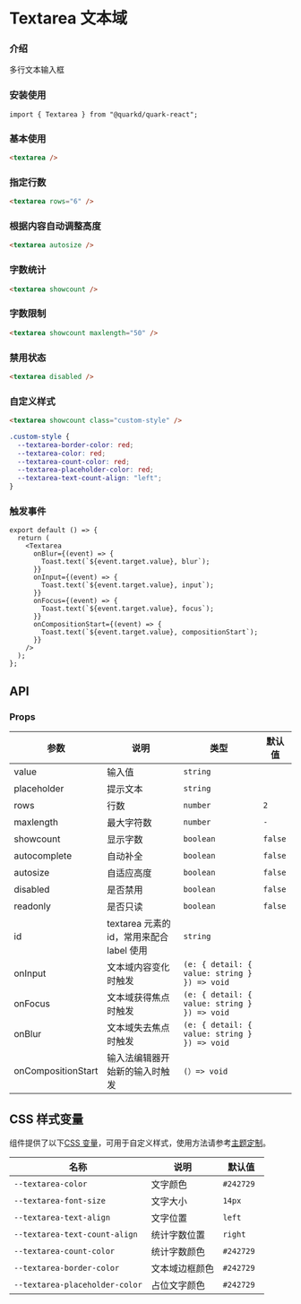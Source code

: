 # Textarea 文本域

### 介绍

多行文本输入框

### 安装使用

```tsx
import { Textarea } from "@quarkd/quark-react";
```

### 基本使用

```html
<textarea />
```

### 指定行数

```html
<textarea rows="6" />
```

### 根据内容自动调整高度

```html
<textarea autosize />
```

### 字数统计

```html
<textarea showcount />
```

### 字数限制

```html
<textarea showcount maxlength="50" />
```

### 禁用状态

```html
<textarea disabled />
```

### 自定义样式

```html
<textarea showcount class="custom-style" />
```

```css
.custom-style {
  --textarea-border-color: red;
  --textarea-color: red;
  --textarea-count-color: red;
  --textarea-placeholder-color: red;
  --textarea-text-count-align: "left";
}
```

### 触发事件

```tsx
export default () => {
  return (
    <Textarea
      onBlur={(event) => {
        Toast.text(`${event.target.value}, blur`);
      }}
      onInput={(event) => {
        Toast.text(`${event.target.value}, input`);
      }}
      onFocus={(event) => {
        Toast.text(`${event.target.value}, focus`);
      }}
      onCompositionStart={(event) => {
        Toast.text(`${event.target.value}, compositionStart`);
      }}
    />
  );
};
```

## API

### Props

| 参数               | 说明                                      | 类型                                         | 默认值  |
| ------------------ | ----------------------------------------- | -------------------------------------------- | ------- |
| value              | 输入值                                    | `string`                                     |
| placeholder        | 提示文本                                  | `string`                                     |
| rows               | 行数                                      | `number`                                     | `2`     |
| maxlength          | 最大字符数                                | `number`                                     | `-`     |
| showcount          | 显示字数                                  | `boolean`                                    | `false` |
| autocomplete       | 自动补全                                  | `boolean`                                    | `false` |
| autosize           | 自适应高度                                | `boolean`                                    | `false` |
| disabled           | 是否禁用                                  | `boolean`                                    | `false` |
| readonly           | 是否只读                                  | `boolean`                                    | `false` |
| id                 | textarea 元素的 id，常用来配合 label 使用 | `string`                                     |
| onInput            | 文本域内容变化时触发                      | `(e: { detail: { value: string } }) => void` |         |
| onFocus            | 文本域获得焦点时触发                      | `(e: { detail: { value: string } }) => void` |         |
| onBlur             | 文本域失去焦点时触发                      | `(e: { detail: { value: string } }) => void` |         |
| onCompositionStart | 输入法编辑器开始新的输入时触发            | `(）=> void `                                |

## CSS 样式变量

组件提供了以下[CSS 变量](https://developer.mozilla.org/zh-CN/docs/Web/CSS/Using_CSS_custom_properties)，可用于自定义样式，使用方法请参考[主题定制](#/zh-CN/guide/theme)。

| 名称                           | 说明           | 默认值     |
| ------------------------------ | -------------- | ---------- |
| `--textarea-color`             | 文字颜色       | `#242729 ` |
| `--textarea-font-size`         | 文字大小       | `14px`     |
| `--textarea-text-align`        | 文字位置       | `left`     |
| `--textarea-text-count-align`  | 统计字数位置   | `right`    |
| `--textarea-count-color`       | 统计字数颜色   | `#242729`  |
| `--textarea-border-color`      | 文本域边框颜色 | `#242729`  |
| `--textarea-placeholder-color` | 占位文字颜色   | `#242729`  |
